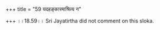 +++
title = "59 यदहङ्कारमाश्रित्य न"

+++
।।18.59।। Sri Jayatirtha did not comment on this sloka.  
  
